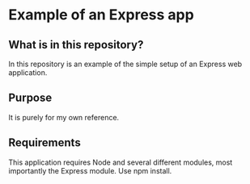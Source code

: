 # Example of an Express app

## What is in this repository?
In this repository is an example of the simple setup of an Express web application.

## Purpose
It is purely for my own reference.

## Requirements
This application requires Node and several different modules, most importantly the Express module. Use npm install.